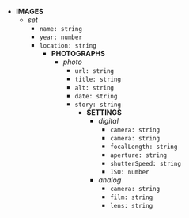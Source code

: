 * **IMAGES**
	* *set*
		* `name: string`
		* `year: number`
		* `location: string`
			* **PHOTOGRAPHS**
				* *photo*
					* `url: string`
					* `title: string`
					* `alt: string`
					* `date: string`
					* `story: string`
						* **SETTINGS**
							* *digital*
								* `camera: string`
								* `camera: string`
								* `focalLength: string`
								* `aperture: string`
								* `shutterSpeed: string`
								* `ISO: number`
							* *analog*
	    						* `camera: string`
	    						* `film: string`
	    						* `lens: string`